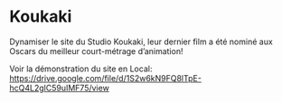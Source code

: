 # Koukaki
Dynamiser le site du Studio Koukaki, leur dernier film a été nominé aux Oscars du meilleur court-métrage d’animation!

Voir la démonstration du site en Local: https://drive.google.com/file/d/1S2w6kN9FQ8lTpE-hcQ4L2glC59uIMF75/view 
